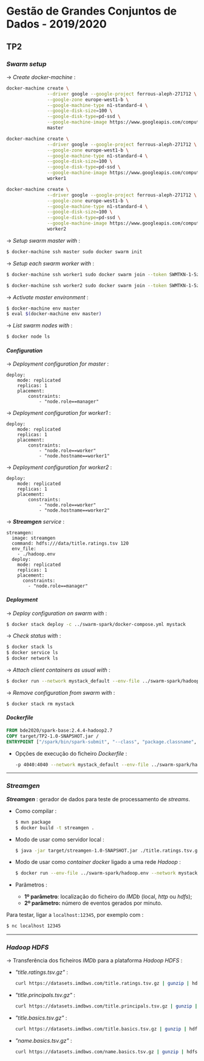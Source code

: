 # Gestão de Grandes Conjuntos de Dados - 2019/2020

## TP2

### *Swarm setup*

&rarr; *Create docker-machine* :

```bash
docker-machine create \
               --driver google --google-project ferrous-aleph-271712 \
               --google-zone europe-west1-b \
               --google-machine-type n1-standard-4 \
               --google-disk-size=100 \
               --google-disk-type=pd-ssd \
               --google-machine-image https://www.googleapis.com/compute/v1/projects/centos-cloud/global/images/centos-7-v20200309 \
               master
```

```bash
docker-machine create \
               --driver google --google-project ferrous-aleph-271712 \
               --google-zone europe-west1-b \
               --google-machine-type n1-standard-4 \
               --google-disk-size=100 \
               --google-disk-type=pd-ssd \
               --google-machine-image https://www.googleapis.com/compute/v1/projects/centos-cloud/global/images/centos-7-v20200309 \
               worker1
```

```bash
docker-machine create \
               --driver google --google-project ferrous-aleph-271712 \
               --google-zone europe-west1-b \
               --google-machine-type n1-standard-4 \
               --google-disk-size=100 \
               --google-disk-type=pd-ssd \
               --google-machine-image https://www.googleapis.com/compute/v1/projects/centos-cloud/global/images/centos-7-v20200309 \
               worker2
```

&rarr; *Setup swarm master with* :

```bash
$ docker-machine ssh master sudo docker swarm init
```

&rarr; *Setup each swarm worker with* :

```bash
$ docker-machine ssh worker1 sudo docker swarm join --token SWMTKN-1-5zfy2iio54tma997pnt96gq5095fimqn2hxr2a8j16ogq0n3c9-0kp6mi5iuj956gpl9sfccd5bo 10.132.0.8:2377
```

```bash
$ docker-machine ssh worker2 sudo docker swarm join --token SWMTKN-1-5zfy2iio54tma997pnt96gq5095fimqn2hxr2a8j16ogq0n3c9-0kp6mi5iuj956gpl9sfccd5bo 10.132.0.8:2377
```

&rarr; *Activate master environment* :

```bash
$ docker-machine env master
$ eval $(docker-machine env master)
```

&rarr; *List swarm nodes with* :

```bash
$ docker node ls
```

#### *Configuration*

&rarr; *Deployment configuration for master* :

```
deploy:
    mode: replicated
    replicas: 1
    placement:
        constraints:
            - "node.role==manager"
```

&rarr; *Deployment configuration for worker1* :

```
deploy:
    mode: replicated
    replicas: 1
    placement:
        constraints:
            - "node.role==worker"
            - "node.hostname==worker1"
```

&rarr; *Deployment configuration for worker2* :

```
deploy:
    mode: replicated
    replicas: 1
    placement:
        constraints:
            - "node.role==worker"
            - "node.hostname==worker2"
```

&rarr; ***Streamgen*** *service* :

```
streamgen:
  image: streamgen
  command: hdfs:///data/title.ratings.tsv 120
  env_file:
    - ./hadoop.env
  deploy:
    mode: replicated
    replicas: 1
    placement:
      constraints:
        - "node.role==manager"
```

#### *Deployment*

&rarr; *Deploy configuration on swarm with* :

```bash
$ docker stack deploy -c ../swarm-spark/docker-compose.yml mystack
```

&rarr; *Check status with* :

```bash
$ docker stack ls
$ docker service ls
$ docker network ls
```

&rarr; *Attach client containers as usual with* :

```bash
$ docker run --network mystack_default --env-file ../swarm-spark/hadoop.env -it bde2020/hadoop-base bash
```

&rarr; *Remove configuration from swarm with* :

```bash
$ docker stack rm mystack
```

#### *Dockerfile*

```dockerfile
FROM bde2020/spark-base:2.4.4-hadoop2.7
COPY target/TP2-1.0-SNAPSHOT.jar /
ENTRYPOINT ["/spark/bin/spark-submit", "--class", "package.classname", "--master", "spark://spark-master:7077", "/TP2-1.0-SNAPSHOT.jar"]
```

* Opções de execução do ficheiro *Dockerfile* :

    ```bash
    -p 4040:4040 --network mystack_default --env-file ../swarm-spark/hadoop.env
    ```

---

### *Streamgen*

***Streamgen*** : gerador de dados para teste de processamento de *streams*.

* Como compilar :

    ```bash
    $ mvn package
    $ docker build -t streamgen .
    ```

* Modo de usar como servidor local :

    ```bash
    $ java -jar target/streamgen-1.0-SNAPSHOT.jar ./title.ratings.tsv.gz 120
    ```

* Modo de usar como *container* *docker* ligado a uma rede *Hadoop* :

    ```bash
    $ docker run --env-file ../swarm-spark/hadoop.env --network mystack_default -p 12345:12345 streamgen hdfs:///data/title.ratings.tsv 120
    ```

* Parâmetros :
    * **1º parâmetro**: localização do ficheiro do *IMDb* (local, *http* ou *hdfs*);
    * **2º parâmetro:** número de eventos gerados por minuto.

Para testar, ligar a `localhost:12345`, por exemplo com :

```bash
$ nc localhost 12345
```

---

### *Hadoop HDFS*

&rarr; Transferência dos ficheiros *IMDb* para a plataforma *Hadoop HDFS* :

* *"title.ratings.tsv.gz"* :

    ```bash
    curl https://datasets.imdbws.com/title.ratings.tsv.gz | gunzip | hdfs dfs -put - hdfs://namenode:9000/data/title.ratings.tsv
    ```

* *"title.principals.tsv.gz"* :

    ```bash
    curl https://datasets.imdbws.com/title.principals.tsv.gz | gunzip | hdfs dfs -put - hdfs://namenode:9000/data/title.principals.tsv
    ```

* *"title.basics.tsv.gz"* :

    ```bash
    curl https://datasets.imdbws.com/title.basics.tsv.gz | gunzip | hdfs dfs -put - hdfs://namenode:9000/data/title.basics.tsv
    ```

* *"name.basics.tsv.gz"* :

    ```bash
    curl https://datasets.imdbws.com/name.basics.tsv.gz | gunzip | hdfs dfs -put - hdfs://namenode:9000/data/name.basics.tsv
    ```

